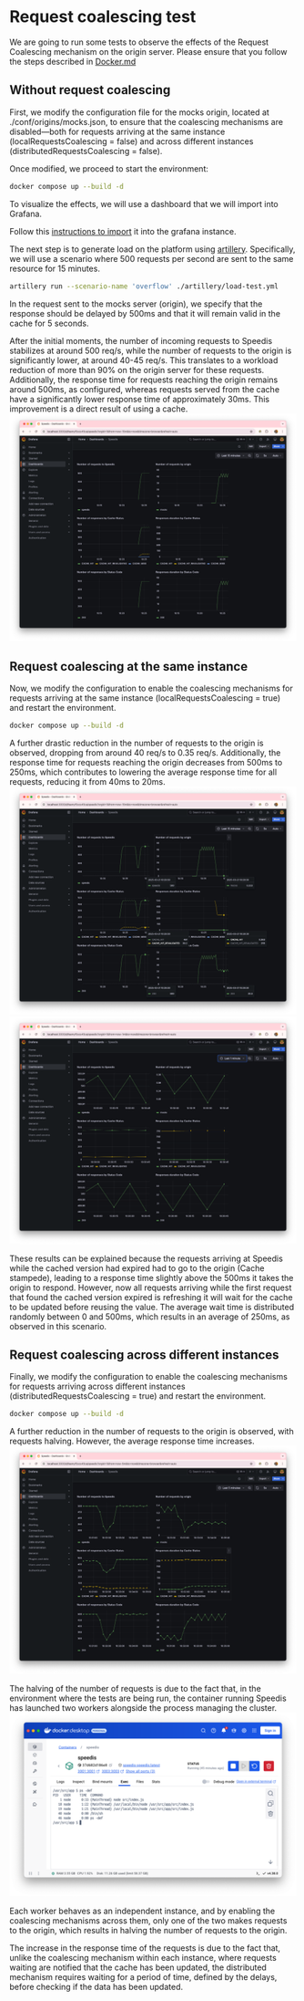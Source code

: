 # Request coalescing test
We are going to run some tests to observe the effects of the Request Coalescing mechanism on the origin server.
Please ensure that you follow the steps described in [Docker.md](./Docker.md)
## Without request coalescing
First, we modify the configuration file for the mocks origin, located at ./conf/origins/mocks.json, to ensure that the coalescing mechanisms are disabled—both for requests arriving at the same instance (localRequestsCoalescing = false) and across different instances (distributedRequestsCoalescing = false).

Once modified, we proceed to start the environment:
```sh
docker compose up --build -d
```
To visualize the effects, we will use a dashboard that we will import into Grafana.

Follow this [instructions to import](./Grafana.md) it into the grafana instance.

The next step is to generate load on the platform using [artillery](https://www.artillery.io/).
Specifically, we will use a scenario where 500 requests per second are sent to the same resource for 15 minutes.
```sh
artillery run --scenario-name 'overflow' ./artillery/load-test.yml
```
In the request sent to the mocks server (origin), we specify that the response should be delayed by 500ms and that it will remain valid in the cache for 5 seconds.

After the initial moments, the number of incoming requests to Speedis stabilizes at around 500 req/s, while the number of requests to the origin is significantly lower, at around 40-45 req/s. This translates to a workload reduction of more than 90% on the origin server for these requests. Additionally, the response time for requests reaching the origin remains around 500ms, as configured, whereas requests served from the cache have a significantly lower response time of approximately 30ms. This improvement is a direct result of using a cache.
<img src="./img/without_coalescing.png"/>

## Request coalescing at the same instance
Now, we modify the configuration to enable the coalescing mechanisms for requests arriving at the same instance (localRequestsCoalescing = true) and restart the environment.
```sh
docker compose up --build -d
```

A further drastic reduction in the number of requests to the origin is observed, dropping from around 40 req/s to 0.35 req/s. Additionally, the response time for requests reaching the origin decreases from 500ms to 250ms, which contributes to lowering the average response time for all requests, reducing it from 40ms to 20ms.
<img src="./img/instance_coalescing_1.png"/>
<img src="./img/instance_coalescing_2.png"/>

These results can be explained because the requests arriving at Speedis while the cached version had expired had to go to the origin (Cache stampede), leading to a response time slightly above the 500ms it takes the origin to respond. However, now all requests arriving while the first request that found the cached version expired is refreshing it will wait for the cache to be updated before reusing the value. The average wait time is distributed randomly between 0 and 500ms, which results in an average of 250ms, as observed in this scenario.

## Request coalescing across different instances
Finally, we modify the configuration to enable the coalescing mechanisms for requests arriving across different instances (distributedRequestsCoalescing = true) and restart the environment.
```sh
docker compose up --build -d
```

A further reduction in the number of requests to the origin is observed, with requests halving. However, the average response time increases.
<img src="./img/distributed_coalescing.png"/>

The halving of the number of requests is due to the fact that, in the environment where the tests are being run, the container running Speedis has launched two workers alongside the process managing the cluster.
<img src="./img/docker.png" />

Each worker behaves as an independent instance, and by enabling the coalescing mechanisms across them, only one of the two makes requests to the origin, which results in halving the number of requests to the origin.

The increase in the response time of the requests is due to the fact that, unlike the coalescing mechanism within each instance, where requests waiting are notified that the cache has been updated, the distributed mechanism requires waiting for a period of time, defined by the delays, before checking if the data has been updated.
